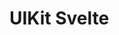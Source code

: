 # UIKit Svelte

<!-- UIKit Component Library provides views, controls, and layout structures for declaring your app’s user interface, as well as utility functions to augment their behaviour. It comes with fully customizable styles, a built-in accessibility support, and conforms to [standards]. This makes UIKit great tool to integrate with your software product.

Additional material, which includes a high-level view of concepts that went into developing this library, as well additional guides and resources, such as one on accessibility, will be released shortly. -->

<!-- Description (option to skip to the Installation and Usage segment)

**Design**

Description, link to Figma

**Development**

Description

## Component Library

List of components, with descriptions and links to each component's README.

## Customizing behaviour & appearance

Allows to customize and extend behaviour and appearance of components. How to do it?

## Extending the library

Extend the library with a component that fits your application best. / Compose custom components by combining built-in components with the custom ones you create, or by making them entirely on your own. 

[This template/these instructions] provide(-s) a starting point for creating your component.

- …
- Adjust appearance characteristics
- Respond to user interactions
- Add accessibility features (Consult https://www.w3.org/TR/wai-aria-practices/ for best practices. The World Wide Web Consortium (W3C) is the main international standards organization for the World Wide Web.)

## Installation and Usage

**Installation**

To add a component to a Svelte/SvelteKit project, run:

```shell
npm install uikit-svelte
```

**Usage**

Import stylesheet (or use your own)
Import components

Use according to the each components' corresponding instructions.

For usage instructions refer each component's corresponding guide:

Button
...

-->